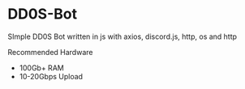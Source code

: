 # DD0S-Bot
SImple DD0S  Bot written in js with axios, discord.js, http, os and http


Recommended Hardware

- 100Gb+ RAM
- 10-20Gbps Upload
